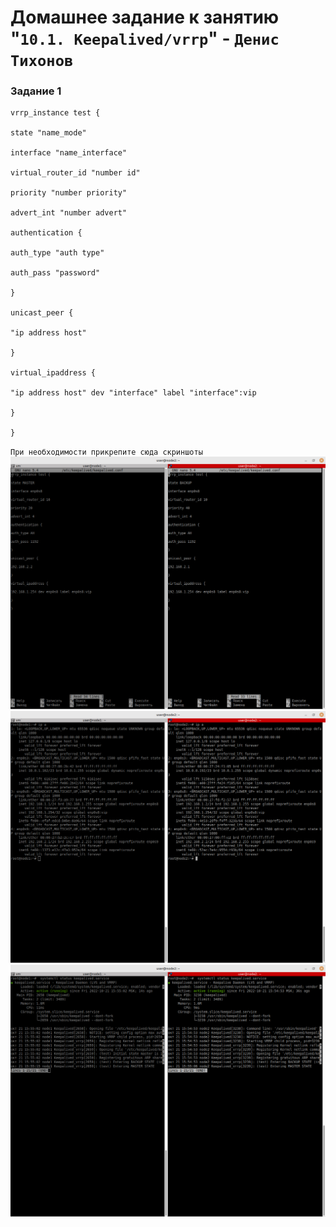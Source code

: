 

# Домашнее задание к занятию "`10.1. Keepalived/vrrp`" - `Денис Тихонов`


### Задание 1

```
vrrp_instance test {

state "name_mode"

interface "name_interface"

virtual_router_id "number id"

priority "number priority"

advert_int "number advert"

authentication {

auth_type "auth type"

auth_pass "password"

}

unicast_peer {

"ip address host"

}

virtual_ipaddress {

"ip address host" dev "interface" label "interface":vip

}

}

```

`При необходимости прикрепитe сюда скриншоты`
![скриншот 1](1.png)
![скриншот 2](2.png)
![скриншот 3](3.png)





